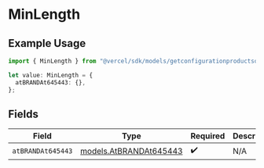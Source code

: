 # MinLength

## Example Usage

```typescript
import { MinLength } from "@vercel/sdk/models/getconfigurationproductsop.js";

let value: MinLength = {
  atBRANDAt645443: {},
};
```

## Fields

| Field                                                  | Type                                                   | Required                                               | Description                                            |
| ------------------------------------------------------ | ------------------------------------------------------ | ------------------------------------------------------ | ------------------------------------------------------ |
| `atBRANDAt645443`                                      | [models.AtBRANDAt645443](../models/atbrandat645443.md) | :heavy_check_mark:                                     | N/A                                                    |